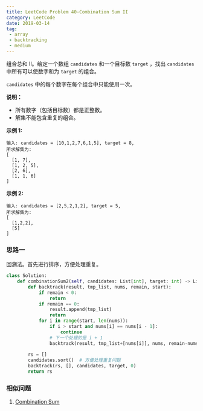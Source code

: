 ```yaml
---
title: LeetCode Problem 40-Combination Sum II
category: LeetCode
date: 2019-03-14
tag:
 - array
 - backtracking
 - medium
---
```


组合总和 II。给定一个数组 `candidates` 和一个目标数 `target` ，找出 `candidates` 中所有可以使数字和为 `target` 的组合。

`candidates` 中的每个数字在每个组合中只能使用一次。

**说明：**

- 所有数字（包括目标数）都是正整数。
- 解集不能包含重复的组合。 

**示例 1:**

```
输入: candidates = [10,1,2,7,6,1,5], target = 8,
所求解集为:
[
  [1, 7],
  [1, 2, 5],
  [2, 6],
  [1, 1, 6]
]
```

**示例 2:**

```
输入: candidates = [2,5,2,1,2], target = 5,
所求解集为:
[
  [1,2,2],
  [5]
]
```

### 思路一

回溯法。首先进行排序，方便处理重复。

```python
class Solution:
    def combinationSum2(self, candidates: List[int], target: int) -> List[List[int]]:
        def backtrack(result, tmp_list, nums, remain, start):
            if remain < 0:
                return
            if remain == 0:
                result.append(tmp_list)
                return
            for i in range(start, len(nums)):
                if i > start and nums[i] == nums[i - 1]:
                    continue
                # 下一个处理的是 i + 1
                backtrack(result, tmp_list+[nums[i]], nums, remain-nums[i], i+1)
        
        rs = []
        candidates.sort()  # 方便处理重复问题
        backtrack(rs, [], candidates, target, 0)
        return rs
```

### 相似问题

1. [Combination Sum](https://wendellgul.github.io/leetcode/2019/03/14/LeetCode-Problem-39-Combination-Sum/)